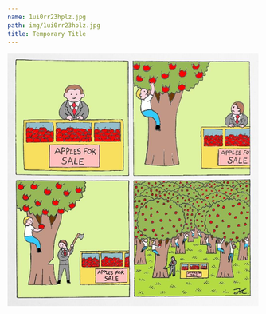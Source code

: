 ```yaml
---
name: 1ui0rr23hplz.jpg
path: img/1ui0rr23hplz.jpg
title: Temporary Title
---
```

<img src="1ui0rr23hplz.jpg">
